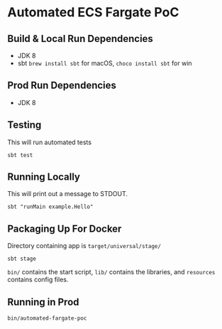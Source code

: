 Automated ECS Fargate PoC
=========================

## Build & Local Run Dependencies
* JDK 8
* sbt `brew install sbt` for macOS, `choco install sbt` for win

## Prod Run Dependencies
* JDK 8

## Testing
This will run automated tests
```shell
sbt test
```
## Running Locally
This will print out a message to STDOUT.
```shell
sbt "runMain example.Hello"
```

## Packaging Up For Docker
Directory containing app is `target/universal/stage/`
```shell
sbt stage
```
`bin/` contains the start script, `lib/` contains the libraries, and `resources` contains config files.

## Running in Prod
```shell
bin/automated-fargate-poc
```
